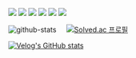 
<!--
**ms1011/ms1011** is a ✨ _special_ ✨ repository because its `README.md` (this file) appears on your GitHub profile.

Here are some ideas to get you started:

- 🔭 I’m currently working on ...
- 🌱 I’m currently learning ...
- 👯 I’m looking to collaborate on ...
- 🤔 I’m looking for help with ...
- 💬 Ask me about ...
- 📫 How to reach me: ...
- 😄 Pronouns: ...
- ⚡ Fun fact: ...
-->

<img src="https://img.shields.io/badge/java-FF3670?style=for-the-badge&logo=java&logoColor=white"> <img src="https://img.shields.io/badge/spring-00e600?style=for-the-badge&logo=spring&logoColor=white"> <img src="https://img.shields.io/badge/mariaDB-003545?style=for-the-badge&logo=mariaDB&logoColor=white"> <img src="https://img.shields.io/badge/git-F05032?style=for-the-badge&logo=git&logoColor=white"> <img src="https://img.shields.io/badge/github-181717?style=for-the-badge&logo=github&logoColor=white"> <img src="https://img.shields.io/badge/ubuntu-E95420?style=for-the-badge&logo=ubuntu&logoColor=white"> 

![github-stats](https://github-readme-stats.vercel.app/api?username=ms1011&hide_title=true) &nbsp;&nbsp;&nbsp;&nbsp;[![Solved.ac
프로필](http://mazassumnida.wtf/api/generate_badge?boj=ms1011)](https://solved.ac/ms1011)

[![Velog's GitHub stats](https://velog-readme-stats.vercel.app/api?name=devtable)](https://velog.io/@devtable)
